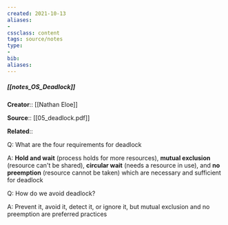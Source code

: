 ```yaml
---
created: 2021-10-13
aliases:
- 
cssclass: content
tags: source/notes
type:
- 
bib:
aliases:
---
```


##### [[notes_OS_Deadlock]]

**Creator**:: [[Nathan Eloe]]

**Source**:: [[05_deadlock.pdf]]

**Related**:: 

Q: What are the four requirements for deadlock

A: **Hold and wait** (process holds for more resources), **mutual exclusion** (resource can't be shared), **circular wait** (needs a resource in use), and **no preemption** (resource cannot be taken) which are necessary and sufficient for deadlock

Q: How do we avoid deadlock?

A: Prevent it, avoid it, detect it, or ignore it, but mutual exclusion and no preemption are preferred practices
